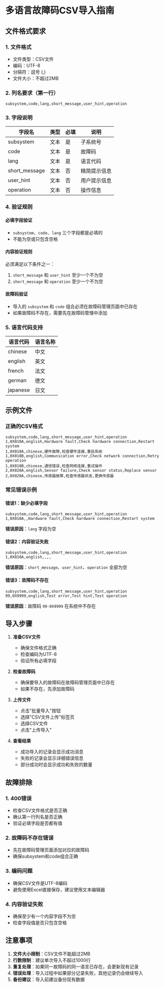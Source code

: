 # 多语言故障码CSV导入指南

## 文件格式要求

### 1. 文件格式
- 文件类型：CSV文件
- 编码：UTF-8
- 分隔符：逗号 (,)
- 文件大小：不超过2MB

### 2. 列名要求（第一行）
```
subsystem,code,lang,short_message,user_hint,operation
```

### 3. 字段说明

| 字段名 | 类型 | 必填 | 说明 |
|--------|------|------|------|
| subsystem | 文本 | 是 | 子系统号 |
| code | 文本 | 是 | 故障码 |
| lang | 文本 | 是 | 语言代码 |
| short_message | 文本 | 否 | 精简提示信息 |
| user_hint | 文本 | 否 | 用户提示信息 |
| operation | 文本 | 否 | 操作信息 |

### 4. 验证规则

#### 必填字段验证
- `subsystem`、`code`、`lang` 三个字段都是必填的
- 不能为空或只包含空格

#### 内容验证规则
必须满足以下条件之一：
1. `short_message` 和 `user_hint` 至少一个不为空
2. `short_message` 和 `operation` 至少一个不为空

#### 故障码验证
- 导入的 `subsystem` 和 `code` 组合必须在故障码管理页面中已存在
- 如果故障码不存在，需要先在故障码管理中添加

### 5. 语言代码支持

| 语言代码 | 语言名称 |
|----------|----------|
| chinese | 中文 |
| english | 英文 |
| french | 法文 |
| german | 德文 |
| japanese | 日文 |

## 示例文件

### 正确的CSV格式
```csv
subsystem,code,lang,short_message,user_hint,operation
1,0X010A,english,Hardware fault,Check hardware connection,Restart system
1,0X010A,chinese,硬件故障,检查硬件连接,重启系统
1,0X010B,english,Communication error,Check network connection,Retry operation
1,0X010B,chinese,通信错误,检查网络连接,重试操作
2,0X020A,english,Sensor failure,Check sensor status,Replace sensor
2,0X020A,chinese,传感器故障,检查传感器状态,更换传感器
```

### 常见错误示例

#### 错误1：缺少必填字段
```csv
subsystem,code,lang,short_message,user_hint,operation
1,0X010A,,Hardware fault,Check hardware connection,Restart system
```
**错误原因**：`lang` 字段为空

#### 错误2：内容验证失败
```csv
subsystem,code,lang,short_message,user_hint,operation
1,0X010A,english,,,,
```
**错误原因**：`short_message`、`user_hint`、`operation` 全部为空

#### 错误3：故障码不存在
```csv
subsystem,code,lang,short_message,user_hint,operation
99,0X9999,english,Test error,Test hint,Test operation
```
**错误原因**：故障码 `99-0X9999` 在系统中不存在

## 导入步骤

1. **准备CSV文件**
   - 确保文件格式正确
   - 检查编码为UTF-8
   - 验证所有必填字段

2. **检查故障码**
   - 确保要导入的故障码在故障码管理页面中已存在
   - 如果不存在，先添加故障码

3. **上传文件**
   - 点击"批量导入"按钮
   - 选择"CSV文件上传"标签页
   - 选择CSV文件
   - 点击"上传导入"

4. **查看结果**
   - 成功导入的记录会显示成功消息
   - 失败的记录会显示详细错误信息
   - 部分成功时会显示成功和失败的数量

## 故障排除

### 1. 400错误
- 检查CSV文件格式是否正确
- 确认第一行列名是否正确
- 验证必填字段是否都有值

### 2. 故障码不存在错误
- 先在故障码管理页面添加对应的故障码
- 确保subsystem和code组合正确

### 3. 编码问题
- 确保CSV文件是UTF-8编码
- 避免使用Excel直接保存，建议使用文本编辑器

### 4. 内容验证失败
- 确保至少有一个内容字段不为空
- 检查字段值是否只包含空格

## 注意事项

1. **文件大小限制**：CSV文件不能超过2MB
2. **行数限制**：建议单次导入不超过1000行
3. **重复处理**：如果同一故障码的同一语言已存在，会更新现有记录
4. **错误处理**：导入过程中如果部分记录失败，其他记录仍会继续导入
5. **备份建议**：导入前建议备份现有数据 